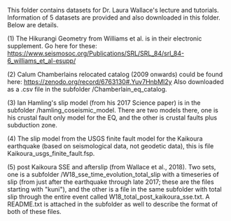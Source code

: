 This folder contains datasets for Dr. Laura Wallace's lecture and tutorials. Information of 5 datasets are provided and also downloaded in this folder. Below are details. 

(1) The Hikurangi Geometry from Williams et al. is in their electronic supplement. Go here for these: https://www.seismosoc.org/Publications/SRL/SRL_84/srl_84-6_williams_et_al-esupp/

(2) Calum Chamberlains relocated catalog (2009 onwards) could be found here: https://zenodo.org/record/6763130#.Yuv7HnbMI2y  Also downloaded as a .csv file in the subfolder /Chamberlain_eq_catalog.

(3) Ian Hamling's slip model (from his 2017 Science paper) is in the subfolder /hamling_coseismic_model. There are two models there, one is his crustal fault only model for the EQ, and the other is crustal faults plus subduction zone.

(4) The slip model from the USGS finite fault model for the Kaikoura earthquake (based on seismological data, not geodetic data), this is file Kaikoura_usgs_finite_fault.fsp.

(5) post Kaikoura SSE and afterslip (from Wallace et al., 2018). Two sets, one is a subfolder /W18_sse_time_evolution_total_slip with a timeseries of slip (from just after the earthquake through late 2017; these are the files starting with "kuni"), and the other is a file in the same subfolder with total slip through the entire event called W18_total_post_kaikoura_sse.txt. A README.txt is attached in the subfolder as well to describe the format of both of these files. 

